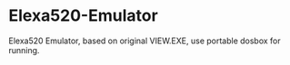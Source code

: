 # Elexa520-Emulator
Elexa520 Emulator, based on original VIEW.EXE, use portable dosbox for running.  
